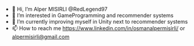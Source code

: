 - 👋 Hi, I’m Alper MISIRLI @RedLegend97
- 👀 I’m interested in GameProgramming and recommender systems
- 🌱 I’m currently improving myself in Unity next to recommender systems
- 📫 How to reach me https://www.linkedin.com/in/osmanalpermisirli/ or alpermisirli@gmail.com

<!---
RedLegend97/RedLegend97 is a ✨ special ✨ repository because its `README.md` (this file) appears on your GitHub profile.
You can click the Preview link to take a look at your changes.
--->
